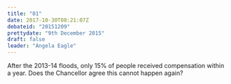 ```yaml
---
title: "01"
date: 2017-10-30T08:21:07Z
debateid: "20151209"
prettydate: "9th December 2015"
draft: false
leader: "Angela Eagle"
---
```


After the 2013-14 floods, only 15% of people received compensation within a year. Does the Chancellor agree this cannot happen again?